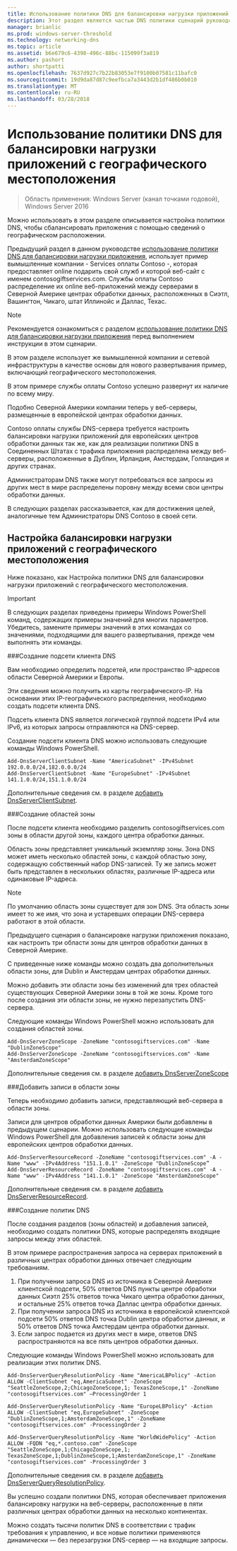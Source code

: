 ```yaml
---
title: Использование политики DNS для балансировки нагрузки приложений с географического местоположения
description: Этот раздел является частью DNS политики сценарий руководство для Windows Server 2016
manager: brianlic
ms.prod: windows-server-threshold
ms.technology: networking-dns
ms.topic: article
ms.assetid: b6e679c6-4398-496c-88bc-115099f3a819
ms.author: pashort
author: shortpatti
ms.openlocfilehash: 7637d927c7b22b83053e7f9100b07581c11bafc0
ms.sourcegitcommit: 19d9da87d87c9eefbca7a3443d2b1df486b0b010
ms.translationtype: MT
ms.contentlocale: ru-RU
ms.lasthandoff: 03/28/2018
---
```

# <a name="use-dns-policy-for-application-load-balancing-with-geo-location-awareness"></a>Использование политики DNS для балансировки нагрузки приложений с географического местоположения

>Область применения: Windows Server (канал точками годовой), Windows Server 2016

Можно использовать в этом разделе описывается настройка политики DNS, чтобы сбалансировать приложения с помощью сведений о географическом расположении.

Предыдущий раздел в данном руководстве [использование политики DNS для балансировки нагрузки приложения](https://technet.microsoft.com/windows-server-docs/networking/dns/deploy/app-lb), использует пример вымышленные компании - Services оплаты Contoso -, которая предоставляет online подарить свой служб и которой веб-сайт с именем contosogiftservices.com. Службы оплаты Contoso распределение их online веб-приложений между серверами в Северной Америке центрах обработки данных, расположенных в Сиэтл, Вашингтон, Чикаго, штат Иллинойс и Даллас, Техас.

>[!NOTE]
>Рекомендуется ознакомиться с разделом [использование политики DNS для балансировки нагрузки приложения](https://technet.microsoft.com/windows-server-docs/networking/dns/deploy/app-lb) перед выполнением инструкции в этом сценарии.

В этом разделе использует же вымышленной компании и сетевой инфраструктуры в качестве основы для нового развертывания пример, включающий географического местоположения.

В этом примере службы оплаты Contoso успешно развернут их наличие по всему миру.

Подобно Северной Америки компании теперь у веб-серверы, размещенные в европейской центрах обработки данных.

Contoso оплаты службы DNS-сервера требуется настроить балансировки нагрузки приложений для европейских центров обработки данных так же, как для реализации политики DNS в Соединенных Штатах с трафика приложения распределена между веб-серверы, расположенные в Дублин, Ирландия, Амстердам, Голландия и других странах.

Администраторам DNS также могут потребоваться все запросы из других мест в мире распределены поровну между всеми свои центры обработки данных.

В следующих разделах рассказывается, как для достижения целей, аналогичные тем Администраторы DNS Contoso в своей сети.

## <a name="how-to-configure-application-load-balancing-with-geo-location-awareness"></a>Настройка балансировки нагрузки приложений с географического местоположения

Ниже показано, как Настройка политики DNS для балансировки нагрузки приложений с географического местоположения.

>[!IMPORTANT]
>В следующих разделах приведены примеры Windows PowerShell команд, содержащих примеры значений для многих параметров. Убедитесь, замените примеры значений в этих командах со значениями, подходящими для вашего развертывания, прежде чем выполнять эти команды.

###<a name="bkmk_clientsubnets"></a>Создание подсети клиента DNS

Вам необходимо определить подсетей, или пространство IP-адресов области Северной Америки и Европы.

Эти сведения можно получить из карты географического-IP. На основании этих IP-географического распределения, необходимо создать подсети клиента DNS.

Подсеть клиента DNS является логической группой подсети IPv4 или IPv6, из которых запросы отправляются на DNS-сервер.

Создание подсети клиента DNS можно использовать следующие команды Windows PowerShell. 

    
    Add-DnsServerClientSubnet -Name "AmericaSubnet" -IPv4Subnet 192.0.0.0/24,182.0.0.0/24
    Add-DnsServerClientSubnet -Name "EuropeSubnet" -IPv4Subnet 141.1.0.0/24,151.1.0.0/24
    
Дополнительные сведения см. в разделе [добавить DnsServerClientSubnet](https://technet.microsoft.com/library/mt126261.aspx).

###<a name="bkmk_zscopes2"></a>Создание областей зоны

После подсети клиента необходимо разделить contosogiftservices.com зоны в области другой зоны, каждого центра обработки данных.

Область зоны представляет уникальный экземпляр зоны. Зона DNS может иметь несколько областей зоны, с каждой областью зону, содержащую собственный набор DNS-записей. Ту же запись может быть представлен в нескольких областях, различные IP-адреса или одинаковые IP-адреса.

>[!NOTE]
>По умолчанию область зоны существует для зон DNS. Эта область зоны имеет то же имя, что зона и устаревших операции DNS-сервера работают в этой области.

Предыдущего сценария о балансировке нагрузки приложения показано, как настроить три области зоны для центров обработки данных в Северной Америке.

С приведенные ниже команды можно создать два дополнительных области зоны, для Dublin и Амстердам центрах обработки данных. 

Можно добавить эти области зоны без изменений для трех областей существующих Северной Америки зоны в той же зоны. Кроме того после создания эти области зоны, не нужно перезапустить DNS-сервера.

Следующие команды Windows PowerShell можно использовать для создания областей зоны.

    
    Add-DnsServerZoneScope -ZoneName "contosogiftservices.com" -Name "DublinZoneScope"
    Add-DnsServerZoneScope -ZoneName "contosogiftservices.com" -Name "AmsterdamZoneScope"
    

Дополнительные сведения см. в разделе [добавить DnsServerZoneScope](https://technet.microsoft.com/library/mt126267.aspx)

###<a name="bkmk_records2"></a>Добавить записи в области зоны

Теперь необходимо добавить записи, представляющий веб-сервера в области зоны.

Записи для центров обработки данных Америки были добавлены в предыдущем сценарии. Можно использовать следующие команды Windows PowerShell для добавления записей к области зоны для европейских центров обработки данных.
 
    
    Add-DnsServerResourceRecord -ZoneName "contosogiftservices.com" -A -Name "www" -IPv4Address "151.1.0.1" -ZoneScope "DublinZoneScope”
    Add-DnsServerResourceRecord -ZoneName "contosogiftservices.com" -A -Name "www" -IPv4Address "141.1.0.1" -ZoneScope "AmsterdamZoneScope"
    

Дополнительные сведения см. в разделе [добавить DnsServerResourceRecord](https://technet.microsoft.com/library/jj649925.aspx).

###<a name="bkmk_policies2"></a>Создание политик DNS

После создания разделов (зоны областей) и добавления записей, необходимо создать политики DNS, которые распределять входящие запросы между этих областей.

В этом примере распространения запроса на серверах приложений в различных центрах обработки данных отвечает следующим требованиям.

1. При получении запроса DNS из источника в Северной Америке клиентской подсети, 50% ответов DNS пункты центре обработки данных Сиэтл 25% ответов точка Чикаго центра обработки данных, и остальные 25% ответов точка Даллас центра обработки данных.
2. При получении запроса DNS из источника в европейской клиентской подсети 50% ответов DNS точка Dublin центра обработки данных, и 50% ответов DNS точка Амстердам центра обработки данных.
3. Если запрос подается из других мест в мире, ответов DNS распространяются на все пять центров обработки данных.

Следующие команды Windows PowerShell можно использовать для реализации этих политик DNS.

    
    Add-DnsServerQueryResolutionPolicy -Name "AmericaLBPolicy" -Action ALLOW -ClientSubnet "eq,AmericaSubnet" -ZoneScope "SeattleZoneScope,2;ChicagoZoneScope,1; TexasZoneScope,1" -ZoneName "contosogiftservices.com" –ProcessingOrder 1
    
    Add-DnsServerQueryResolutionPolicy -Name "EuropeLBPolicy" -Action ALLOW -ClientSubnet "eq,EuropeSubnet" -ZoneScope "DublinZoneScope,1;AmsterdamZoneScope,1" -ZoneName "contosogiftservices.com" -ProcessingOrder 2
    
    Add-DnsServerQueryResolutionPolicy -Name "WorldWidePolicy" -Action ALLOW -FQDN "eq,*.contoso.com" -ZoneScope "SeattleZoneScope,1;ChicagoZoneScope,1; TexasZoneScope,1;DublinZoneScope,1;AmsterdamZoneScope,1" -ZoneName "contosogiftservices.com" -ProcessingOrder 3
    
    

Дополнительные сведения см. в разделе [добавить DnsServerQueryResolutionPolicy](https://technet.microsoft.com/library/mt126273.aspx).

Вы успешно создали политики DNS, которая обеспечивает приложения балансировку нагрузки на веб-серверы, расположенные в пяти различных центрах обработки данных на несколько континентах.

Можно создать тысячи политик DNS в соответствии с трафик требования к управлению, и все новые политики применяются динамически — без перезагрузки DNS-сервер — на входящие запросы.
